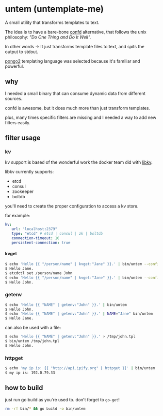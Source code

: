 # untem (untemplate-me)
A small utility that transforms templates to text.

The idea is to have a bare-bone [confd](http://confd.io) alternative, that follows the unix philosophy: _"Do One Thing and Do It Well"_.

In other words -> It just transforms template files to text, and spits the output to stdout.

[pongo2](https://github.com/flosch/pongo2) templating language was selected because it's familiar and powerful.


## why

I needed a small binary that can consume dynamic data from different sources.

confd is awesome, but it does much more than just transform templates.

plus, many times specific filters are missing and I needed a way to add new filters easily.

## filter usage

### kv

kv support is based of the wonderful work the docker team did with [libkv](https://github.com/docker/libkv).

libkv currently supports:
* etcd
* consul
* zookeeper
* boltdb

you'll need to create the proper configuration to access a kv store.

for example:
```yaml
kv:
   url: "localhost:2379"
   type: "etcd" # etcd | consul | zk | boltdb
   connection-timeout: 10
   persistent-connection: true
```

#### kvget

```bash
$ echo 'Hello {{ "/person/name" | kvget:"Jane" }}.' | bin/untem --config examples/untem.yml
$ Hello Jane.
$ etcdctl set /person/name John
$ echo 'Hello {{ "/person/name" | kvget:"Jane" }}.' | bin/untem --config examples/untem.yml
$ Hello John.
```

### getenv
```bash
$ echo 'Hello {{ "NAME" | getenv:"John" }}.' | bin/untem
$ Hello John.
$ echo 'Hello {{ "NAME" | getenv:"John" }}.' | NAME="Jane" bin/untem
$ Hello Jane.
```

can also be used with a file:

```bash
$ echo 'Hello {{ "NAME" | getenv:"John" }}.' > /tmp/john.tpl
$ bin/untem /tmp/john.tpl
$ Hello John.
```

### httpget
```bash
$ echo 'my ip is: {{ "http://api.ipify.org" | httpget }}' | bin/untem
$ my ip is: 192.0.79.33
```

## how to build

just run go build as you're used to.
don't forget to `go-get`!

```bash
rm -rf bin/* && go build -o bin/untem
```
